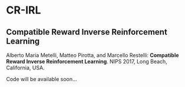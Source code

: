 # CR-IRL 
## Compatible Reward Inverse Reinforcement Learning

Alberto Maria Metelli, Matteo Pirotta, and Marcello Restelli:
**Compatible Reward Inverse Reinforcement Learning**. NIPS 2017, Long Beach, California, USA.

Code will be available soon...
